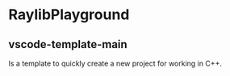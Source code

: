 # RaylibPlayground

## vscode-template-main
Is a template to quickly create a new project for working in C++.
